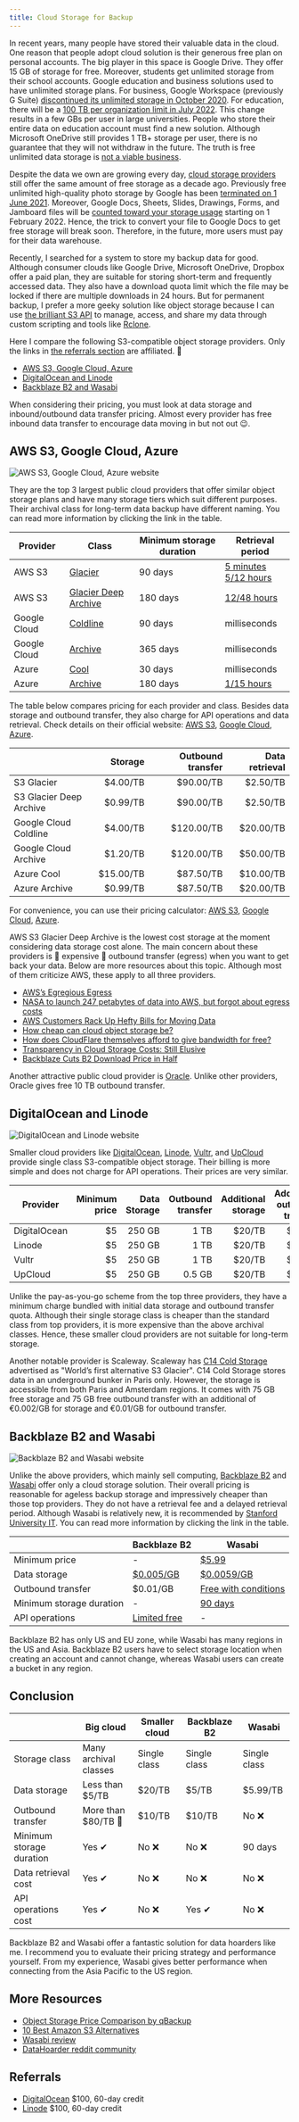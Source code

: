 ```yaml
---
title: Cloud Storage for Backup
---
```


In recent years, many people have stored their valuable data in the cloud. One reason that people adopt cloud solution is their generous free plan on personal accounts. The big player in this space is Google Drive. They offer 15 GB of storage for free. Moreover, students get unlimited storage from their school accounts. Google education and business solutions used to have unlimited storage plans. For business, Google Workspace (previously G Suite) [discontinued its unlimited storage in October 2020](https://9to5google.com/2020/10/08/google-workspace-drive-storage-limits/). For education, there will be a [100 TB per organization limit in July 2022](https://www.blog.google/outreach-initiatives/education/google-workspace-for-education). This change results in a few GBs per user in large universities. People who store their entire data on education account must find a new solution. Although Microsoft OneDrive still provides 1 TB+ storage per user, there is no guarantee that they will not withdraw in the future. The truth is free unlimited data storage is [not a viable business](https://twitter.com/dflieb/status/1326586070264279041).

Despite the data we own are growing every day, [cloud storage providers](https://www.theverge.com/2018/8/31/17796884/cloud-storage-service-google-drive-apple-icloud-microsoft-onedrive-dropbox-box-amazon) still offer the same amount of free storage as a decade ago. Previously free unlimited high-quality photo storage by Google has been [terminated on 1 June 2021](https://blog.google/products/photos/storage-changes/). Moreover, Google Docs, Sheets, Slides, Drawings, Forms, and Jamboard files will be [counted toward your storage usage](https://www.androidpolice.com/2021/04/05/google-is-delaying-when-docs-and-sheets-files-will-start-counting-against-account-storage/) starting on 1 February 2022. Hence, the trick to convert your file to Google Docs to get free storage will break soon. Therefore, in the future, more users must pay for their data warehouse.

Recently, I searched for a system to store my backup data for good. Although consumer clouds like Google Drive, Microsoft OneDrive, Dropbox offer a paid plan, they are suitable for storing short-term and frequently accessed data. They also have a download quota limit which the file may be locked if there are multiple downloads in 24 hours. But for permanent backup, I prefer a more geeky solution like object storage because I can use [the brilliant S3 API](https://aws.amazon.com/s3/storage-launches-infographic/) to manage, access, and share my data through custom scripting and tools like [Rclone](https://rclone.org/).

Here I compare the following S3-compatible object storage providers. Only the links in [the referrals section](#referrals) are affiliated. 🤗

- [AWS S3, Google Cloud, Azure](#aws-s3-google-cloud-azure)
- [DigitalOcean and Linode](#digitalocean-and-linode)
- [Backblaze B2 and Wasabi](#backblaze-b2-and-wasabi)

When considering their pricing, you must look at data storage and inbound/outbound data transfer pricing. Almost every provider has free inbound data transfer to encourage data moving in but not out 😉.

## AWS S3, Google Cloud, Azure

![AWS S3, Google Cloud, Azure website](../2021-08-01-cloud-storage-for-backup/awsgcpaz.png)

They are the top 3 largest public cloud providers that offer similar object storage plans and have many storage tiers which suit different purposes. Their archival class for long-term data backup have different naming. You can read more information by clicking the link in the table.

| Provider     | Class                                                                                                             | Minimum storage duration | Retrieval period                                                                                                          |
| ------------ | ----------------------------------------------------------------------------------------------------------------- | ------------------------ | ------------------------------------------------------------------------------------------------------------------------- |
| AWS S3       | [Glacier](https://docs.aws.amazon.com/AmazonS3/latest/userguide/storage-class-intro.html#sc-glacier)              | 90 days                  | [5 minutes<br>5/12 hours](https://docs.aws.amazon.com/AmazonS3/latest/userguide/restoring-objects-retrieval-options.html) |
| AWS S3       | [Glacier Deep Archive](https://docs.aws.amazon.com/AmazonS3/latest/userguide/storage-class-intro.html#sc-glacier) | 180 days                 | [12/48 hours](https://docs.aws.amazon.com/AmazonS3/latest/userguide/restoring-objects-retrieval-options.html)             |
| Google Cloud | [Coldline](https://cloud.google.com/storage/docs/storage-classes#coldline)                                        | 90 days                  | milliseconds                                                                                                              |
| Google Cloud | [Archive](https://cloud.google.com/storage/docs/storage-classes#archive)                                          | 365 days                 | milliseconds                                                                                                              |
| Azure        | [Cool](https://docs.microsoft.com/en-us/azure/storage/blobs/storage-blob-storage-tiers#cool-access-tier)          | 30 days                  | milliseconds                                                                                                              |
| Azure        | [Archive](https://docs.microsoft.com/en-us/azure/storage/blobs/storage-blob-storage-tiers#archive-access-tier)    | 180 days                 | [1/15 hours](https://docs.microsoft.com/en-us/azure/storage/blobs/storage-blob-rehydration)                               |

The table below compares pricing for each provider and class. Besides data storage and outbound transfer, they also charge for API operations and data retrieval. Check details on their official website: [AWS S3](https://aws.amazon.com/s3/pricing/), [Google Cloud](https://cloud.google.com/storage/pricing), [Azure](https://azure.microsoft.com/en-us/pricing/details/storage/blobs/).

|                         |   Storage | Outbound transfer | Data retrieval |
| ----------------------- | --------: | ----------------: | -------------: |
| S3 Glacier              |  $4.00/TB |         $90.00/TB |       $2.50/TB |
| S3 Glacier Deep Archive |  $0.99/TB |         $90.00/TB |       $2.50/TB |
| Google Cloud Coldline   |  $4.00/TB |        $120.00/TB |      $20.00/TB |
| Google Cloud Archive    |  $1.20/TB |        $120.00/TB |      $50.00/TB |
| Azure Cool              | $15.00/TB |         $87.50/TB |      $10.00/TB |
| Azure Archive           |  $0.99/TB |         $87.50/TB |      $20.00/TB |

For convenience, you can use their pricing calculator: [AWS S3](https://calculator.aws/), [Google Cloud](https://cloud.google.com/products/calculator), [Azure](https://azure.microsoft.com/en-us/pricing/calculator/).

AWS S3 Glacier Deep Archive is the lowest cost storage at the moment considering data storage cost alone. The main concern about these providers is 💢 expensive 💢 outbound transfer (egress) when you want to get back your data. Below are more resources about this topic. Although most of them criticize AWS, these apply to all three providers.

- [AWS’s Egregious Egress](https://blog.cloudflare.com/aws-egregious-egress/)
- [NASA to launch 247 petabytes of data into AWS, but forgot about egress costs](https://news.ycombinator.com/item?id=22626097)
- [AWS Customers Rack Up Hefty Bills for Moving Data](https://news.ycombinator.com/item?id=21314412)
- [How cheap can cloud object storage be?](https://simon-80033.medium.com/how-cheap-can-cloud-storage-be-8262c67b48c1)
- [How does CloudFlare themselves afford to give bandwidth for free?](https://news.ycombinator.com/item?id=20791563)
- [Transparency in Cloud Storage Costs: Still Elusive](https://www.backblaze.com/blog/transparency-in-cloud-storage-costs/)
- [Backblaze Cuts B2 Download Price in Half](https://www.backblaze.com/blog/backblaze-b2-drops-download-price-in-half/)

Another attractive public cloud provider is [Oracle](https://www.oracle.com/cloud/storage/pricing.html). Unlike other providers, Oracle gives free 10 TB outbound transfer.

## DigitalOcean and Linode

![DigitalOcean and Linode website](../2021-08-01-cloud-storage-for-backup/doli.png)

Smaller cloud providers like [DigitalOcean](https://www.digitalocean.com/products/spaces/), [Linode](https://www.linode.com/products/object-storage/), [Vultr](https://www.vultr.com/products/object-storage/), and [UpCloud](https://upcloud.com/products/object-storage/) provide single class S3-compatible object storage. Their billing is more simple and does not charge for API operations. Their prices are very similar.

| Provider     | Minimum price | Data Storage | Outbound transfer | Additional storage | Additional outbound transfer |
| ------------ | ------------: | -----------: | ----------------: | -----------------: | ---------------------------: |
| DigitalOcean |            $5 |       250 GB |              1 TB |             $20/TB |                       $10/TB |
| Linode       |            $5 |       250 GB |              1 TB |             $20/TB |                       $10/TB |
| Vultr        |            $5 |       250 GB |              1 TB |             $20/TB |                       $10/TB |
| UpCloud      |            $5 |       250 GB |            0.5 GB |             $20/TB |                       $10/TB |

Unlike the pay-as-you-go scheme from the top three providers, they have a minimum charge bundled with initial data storage and outbound transfer quota. Although their single storage class is cheaper than the standard class from top providers, it is more expensive than the above archival classes. Hence, these smaller cloud providers are not suitable for long-term storage.

Another notable provider is Scaleway. Scaleway has [C14 Cold Storage](https://www.scaleway.com/en/c14-cold-storage/) advertised as "World’s first alternative S3 Glacier". C14 Cold Storage stores data in an underground bunker in Paris only. However, the storage is accessible from both Paris and Amsterdam regions. It comes with 75 GB free storage and 75 GB free outbound transfer with an additional of €0.002/GB for storage and €0.01/GB for outbound transfer.

## Backblaze B2 and Wasabi

![Backblaze B2 and Wasabi website](../2021-08-01-cloud-storage-for-backup/bbwa.png)

Unlike the above providers, which mainly sell computing, [Backblaze B2](https://www.backblaze.com/b2/cloud-storage.html) and [Wasabi](https://wasabi.com/) offer only a cloud storage solution. Their overall pricing is reasonable for ageless backup storage and impressively cheaper than those top providers. They do not have a retrieval fee and a delayed retrieval period. Although Wasabi is relatively new, it is recommended by [Stanford University IT](https://uit.stanford.edu/storage/wasabi-cloud-storage). You can read more information by clicking the link in the table.

|                          | Backblaze B2                                                            | Wasabi                                                                           |
| ------------------------ | ----------------------------------------------------------------------- | -------------------------------------------------------------------------------- |
| Minimum price            | -                                                                       | [$5.99](https://wasabi.com/paygo-pricing-faq/#minimum-storage-charge)            |
| Data storage             | [$0.005/GB](https://www.backblaze.com/b2/cloud-storage-pricing.html)    | [$0.0059/GB](https://wasabi.com/cloud-storage-pricing/)                          |
| Outbound transfer        | $0.01/GB                                                                | [Free with conditions](https://wasabi.com/paygo-pricing-faq/#free-egress-policy) |
| Minimum storage duration | -                                                                       | [90 days](https://wasabi.com/paygo-pricing-faq/#minimum-storage-duration)        |
| API operations           | [Limited free](https://www.backblaze.com/b2/b2-transactions-price.html) | -                                                                                |

Backblaze B2 has only US and EU zone, while Wasabi has many regions in the US and Asia. Backblaze B2 users have to select storage location when creating an account and cannot change, whereas Wasabi users can create a bucket in any region.

## Conclusion

|                          | Big cloud             | Smaller cloud | Backblaze B2 | Wasabi       |
| ------------------------ | --------------------- | ------------- | ------------ | ------------ |
| Storage class            | Many archival classes | Single class  | Single class | Single class |
| Data storage             | Less than $5/TB       | $20/TB        | $5/TB        | $5.99/TB     |
| Outbound transfer        | More than $80/TB 💢   | $10/TB        | $10/TB       | No ❌        |
| Minimum storage duration | Yes ✔                 | No ❌         | No ❌        | 90 days      |
| Data retrieval cost      | Yes ✔                 | No ❌         | No ❌        | No ❌        |
| API operations cost      | Yes ✔                 | No ❌         | Yes ✔        | No ❌        |

Backblaze B2 and Wasabi offer a fantastic solution for data hoarders like me. I recommend you to evaluate their pricing strategy and performance yourself. From my experience, Wasabi gives better performance when connecting from the Asia Pacific to the US region.

## More Resources

- [Object Storage Price Comparison by qBackup](https://www.qualeed.com/en/qbackup/cloud-storage-comparison/)
- [10 Best Amazon S3 Alternatives](https://www.coralnodes.com/amazon-s3-alternatives/)
- [Wasabi review](https://www.coralnodes.com/wasabi-storage-review/)
- [DataHoarder reddit community](https://www.reddit.com/r/DataHoarder/)

## Referrals

- [DigitalOcean](https://m.do.co/c/61b92fc0f519) $100, 60-day credit
- [Linode](https://www.linode.com/?r=4c3a05eecf7237278fe445912471f8e51019bee5) $100, 60-day credit
